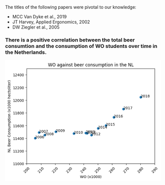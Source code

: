 The titles of the following papers were pivotal to our knowledge:
  * MCC Van Dyke et al., 2019
  * JT Harvey, Applied Ergonomics, 2002
  * DW Ziegler et al., 2005

### There is a positive correlation between the total beer consumtion and the consumption of WO students over time in the Netherlands. 

![NL beer consumption and WO](plot.png)
